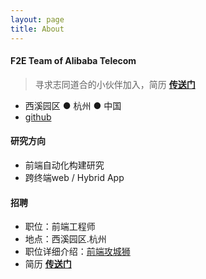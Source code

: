 ```yaml
---
layout: page
title: About
---
```


#### F2E Team of Alibaba Telecom

> 寻求志同道合的小伙伴加入，简历 **[传送门](mailto:xianqian.rxq@alibaba-inc.com)**

* 西溪园区 ● 杭州 ● 中国
* [github](http://github.com/aliqin)

#### 研究方向
* 前端自动化构建研究
* 跨终端web / Hybrid App

#### 招聘
* 职位：前端工程师
* 地点：西溪园区.杭州
* 职位详细介绍：[前端攻城狮](http://aliqin.github.io/2014/06/17/offer/)
* 简历 **[传送门](mailto:xianqian.rxq@alibaba-inc.com)**